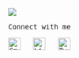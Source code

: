 <samp>
 
![](https://komarev.com/ghpvc/?username=atanughosh01)

Connect with me
 
<div align="left">
    <a href="mailto:2001atanughosh@gmail.com" target=_blank><img alt="Gmail" height="25" src="https://img.shields.io/badge/Gmail-D14836?style=for-the-badge&logo=gmail&logoColor=white" /></a>&nbsp;&nbsp;
    <a href="https://www.linkedin.com/in/atanughosh01/" target=_blank><img height="25" src="https://img.shields.io/badge/LinkedIn-0077B5?style=for-the-badge&logo=linkedin&logoColor=white" alt="LinkedIn"></a>&nbsp;&nbsp;
    <a href="https://www.twitter.com/ghoshatanu01/" target=_blank><img height="25" src="https://img.shields.io/badge/Twitter-1DA1F2?style=for-the-badge&logo=twitter&logoColor=white" alt="Twitter"></a>&nbsp;&nbsp;
    <!--
    <a href="https://www.instagram.com/_atanughosh/" target=_blank><img height="25" src="https://img.shields.io/badge/Instagram-FD1D1D?style=for-the-badge&logo=instagram&logoColor=white" alt="Instagram"></a>&nbsp;&nbsp;
    <a href="https://open.spotify.com/user/31tcdmx3g6qz3dd4ulbsjvuyofem" target=_blank><img height="25" src="https://img.shields.io/badge/Spotify-1ED760?style=for-the-badge&logo=spotify&logoColor=white" alt="Spotify"></a>&nbsp;&nbsp;
    -->
</div>
</samp>
